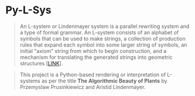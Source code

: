 <img src="http://www.sidefx.com/docs/houdini/nodes/images/lsystems/roll5.png" alt="">

# Py-L-Sys

> An L-system or Lindenmayer system is a parallel rewriting system and a type of formal grammar. An L-system consists of an alphabet of symbols that can be used to make strings, a collection of production rules that expand each symbol into some larger string of symbols, an initial "axiom" string from which to begin construction, and a mechanism for translating the generated strings into geometric structures [<a href="https://en.wikipedia.org/wiki/L-system">LINK</a>].

> This project is a Python-based rendering or interpretation of L-systems as per the title **The Algorithmic Beauty
of Plants** by Przemyslaw Prusinkiewicz and Aristid Lindenmayer.


